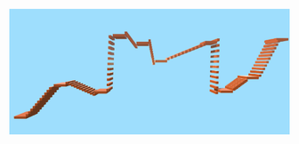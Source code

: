 ![infiniteStair](https://raw.githubusercontent.com/kstolzenberg/infinite_stair/master/infiniteStair/Screen%20Shot%202015-07-13%20at%2011.05.03%20PM.png)
